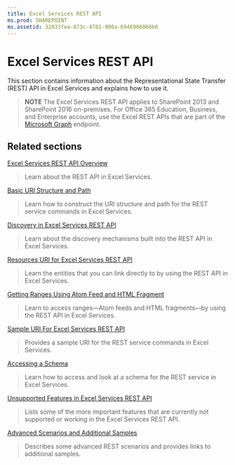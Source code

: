 ```yaml
---
title: Excel Services REST API
ms.prod: SHAREPOINT
ms.assetid: 32033fea-873c-4781-900a-6946906066b0
---
```



# Excel Services REST API

This section contains information about the Representational State Transfer (REST) API in Excel Services and explains how to use it.
  
    
    


> **NOTE**
> The Excel Services REST API applies to SharePoint 2013 and SharePoint 2016 on-premises. For Office 365 Education, Business, and Enterprise accounts, use the Excel REST APIs that are part of the  [Microsoft Graph](http://graph.microsoft.io/en-us/docs/api-reference/v1.0/resources/excel
) endpoint.
  
    
    


## Related sections


 [Excel Services REST API Overview](excel-services-rest-api-overview.md)
  
    
    
> Learn about the REST API in Excel Services.
    
  
 [Basic URI Structure and Path](basic-uri-structure-and-path.md)
  
    
    
> Learn how to construct the URI structure and path for the REST service commands in Excel Services.
    
  
 [Discovery in Excel Services REST API](discovery-in-excel-services-rest-api.md)
  
    
    
> Learn about the discovery mechanisms built into the REST API in Excel Services.
    
  
 [Resources URI for Excel Services REST API](resources-uri-for-excel-services-rest-api.md)
  
    
    
> Learn the entities that you can link directly to by using the REST API in Excel Services.
    
  
 [Getting Ranges Using Atom Feed and HTML Fragment](getting-ranges-using-atom-feed-and-html-fragment.md)
  
    
    
> Learn to access ranges—Atom feeds and HTML fragments—by using the REST API in Excel Services.
    
  
 [Sample URI For Excel Services REST API](sample-uri-for-excel-services-rest-api.md)
  
    
    
> Provides a sample URI for the REST service commands in Excel Services.
    
  
 [Accessing a Schema](accessing-a-schema.md)
  
    
    
> Learn how to access and look at a schema for the REST service in Excel Services.
    
  
 [Unsupported Features in Excel Services REST API](unsupported-features-in-excel-services-rest-api.md)
  
    
    
> Lists some of the more important features that are currently not supported or working in the Excel Services REST API.
    
  
 [Advanced Scenarios and Additional Samples](advanced-scenarios-and-additional-samples.md)
  
    
    
> Describes some advanced REST scenarios and provides links to additional samples.
    
  

